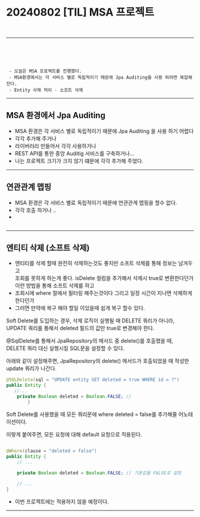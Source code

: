 # 20240802 [TIL] MSA 프로젝트

<br>

---
<br>
<br>
<br>

```
 - 오늘은 MSA 프로젝트를 진행했다.
 - MSA환경에서는 각 서비스 별로 독립적이기 때문에 Jpa Auditing을 사용 하려면 복잡해진다. 
 - Entity 삭제 처리 - 소프트 삭제
```

---

## MSA 환경에서 Jpa Auditing 

- MSA 환경은 각 서비스 별로 독립적이기 때문에 Jpa Auditing 을 사용 하기 어렵다
- 각각 추가해 주거나
- 라이버러리 만들어서 각각 사용하거나
- REST API를 통한 중앙 Auditig 서비스를 구축하거나...
- 나는 프로젝트 크기가 크지 않기 떄문에 각각 추가해 주었다.

---

## 연관관계 맵핑

- MSA 환경은 각 서비스 별로 독립적이기 때문에 연관관계 맵핑을 할수 없다.
- 각각 호출 하거나 ..
- 
~~~java

~~~
---

## 엔티티 삭제 (소프트 삭제)

- 엔티티를 삭제 할때 완전히 삭제하는것도 좋지만 소프트 삭제를 통해 정보는 남겨두고   
 조회를 못하게 하는게 좋다. isDelete 컬럼을 추가해서 삭제시 true로 변환한다던가 이런 방법을 통해 소프트 삭제를 하고
- 조회시에 where 절에서 필터링 해주는것이다 그리고 일정 시간이 지나면 삭제하게 한다던가
- 그러면 만약에 복구 해야 할일 이있을때 쉽게 복구 할수 있다.



Soft Delete를 도입하는 경우, 삭제 로직이 실행될 때 DELETE 쿼리가 아니라, UPDATE 쿼리를 통해서 deleted 필드의 값만 true로 변경해야 한다.

@SqlDelete를 통해서 JpaRepository의 메서드 중 delete()를 호출했을 때, DELETE 쿼리 대신 실행시킬 SQL문을 설정할 수 있다.

아래와 같이 설정해주면, JpaRepository의 delete() 메서드가 호출되었을 때 작성한 update 쿼리가 나간다.

~~~java
@SQLDelete(sql = "UPDATE entity SET deleted = true WHERE id = ?")
public Entity {
   //...
    private Boolean deleted = Boolean.FALSE; // 
        }

~~~


Soft Delete를 사용했을 때 모든 쿼리문에 where deleted = false를 추가해줄 어노테이션이다.

이렇게 붙여주면, 모든 요청에 대해 default 요청으로 적용된다.

~~~java

@Where(clause = "deleted = false")
public Entity {
    // ...
    
    private Boolean deleted = Boolean.FALSE; // 기본값을 FALSE로 설정

    // ...
}

~~~
- 이번 프로젝트에는 적용하지 않을 예정이다.

---



